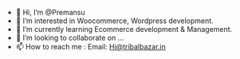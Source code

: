 - 👋 Hi, I’m @Premansu
- 👀 I’m interested in Woocommerce, Wordpress development.
- 🌱 I’m currently learning Ecommerce development & Management.
- 💞️ I’m looking to collaborate on ...
- 📫 How to reach me : Email: Hi@tribalbazar.in

<!---
PremansusekharSingh/PremansusekharSingh is a ✨ special ✨ repository because its `README.md` (this file) appears on your GitHub profile.
You can click the Preview link to take a look at your changes.
--->
